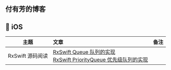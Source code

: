 付有芳的博客
---

##  iOS

| 主题 | 文章 | 备注 |
|:-------:|:------|:----:|
|RxSwift 源码阅读|[RxSwift Queue 队列的实现](./articles/RxSwift-Queue.md)<br>[RxSwift PriorityQueue 优先级队列的实现](./articles/RxSwift-PriorityQueue.md)||
